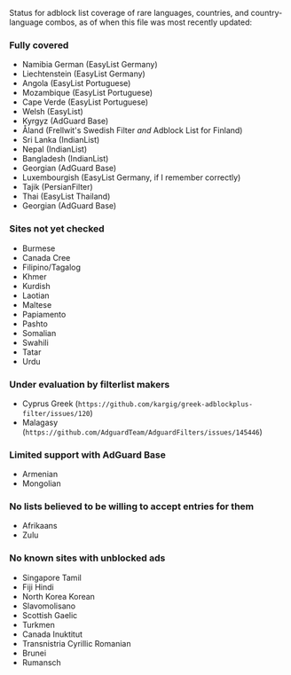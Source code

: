 Status for adblock list coverage of rare languages, countries, and country-language combos, as of when this file was most recently updated:

### Fully covered
* Namibia German (EasyList Germany)
* Liechtenstein (EasyList Germany)
* Angola (EasyList Portuguese)
* Mozambique (EasyList Portuguese)
* Cape Verde (EasyList Portuguese)
* Welsh (EasyList)
* Kyrgyz (AdGuard Base)
* Åland (Frellwit's Swedish Filter <i>and</i> Adblock List for Finland)
* Sri Lanka (IndianList)
* Nepal (IndianList)
* Bangladesh (IndianList)
* Georgian (AdGuard Base)
* Luxembourgish (EasyList Germany, if I remember correctly)
* Tajik (PersianFilter)
* Thai (EasyList Thailand)
* Georgian (AdGuard Base)

### Sites not yet checked
* Burmese
* Canada Cree
* Filipino/Tagalog
* Khmer
* Kurdish
* Laotian
* Maltese
* Papiamento
* Pashto
* Somalian
* Swahili
* Tatar
* Urdu

### Under evaluation by filterlist makers
* Cyprus Greek (`https://github.com/kargig/greek-adblockplus-filter/issues/120`)
* Malagasy (`https://github.com/AdguardTeam/AdguardFilters/issues/145446`)

### Limited support with AdGuard Base
* Armenian
* Mongolian

### No lists believed to be willing to accept entries for them
* Afrikaans
* Zulu

### No known sites with unblocked ads
* Singapore Tamil
* Fiji Hindi
* North Korea Korean
* Slavomolisano
* Scottish Gaelic
* Turkmen
* Canada Inuktitut
* Transnistria Cyrillic Romanian
* Brunei
* Rumansch
